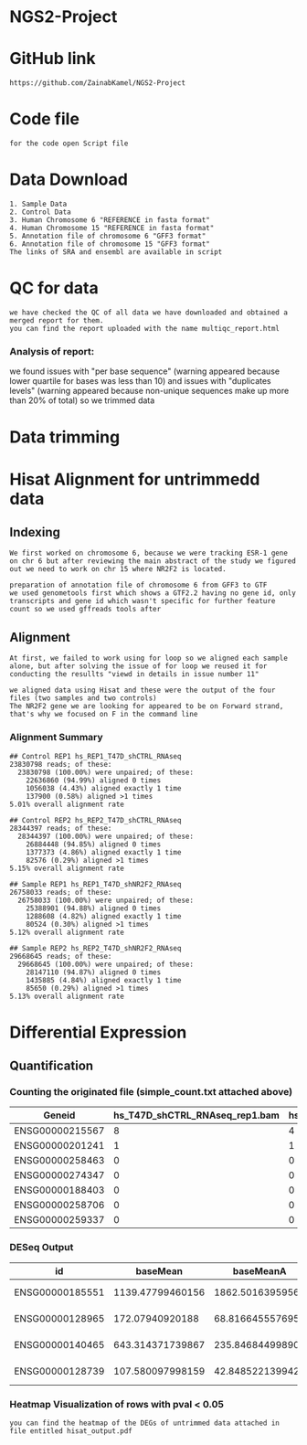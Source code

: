 # NGS2-Project

# GitHub link
```
https://github.com/ZainabKamel/NGS2-Project
```
# Code file
```
for the code open Script file
```
# Data Download
```
1. Sample Data 
2. Control Data
3. Human Chromosome 6 "REFERENCE in fasta format"
4. Human Chromosome 15 "REFERENCE in fasta format"
5. Annotation file of chromosome 6 "GFF3 format" 
6. Annotation file of chromosome 15 "GFF3 format" 
The links of SRA and ensembl are available in script 
```
# QC for data
```
we have checked the QC of all data we have downloaded and obtained a merged report for them. 
you can find the report uploaded with the name multiqc_report.html
```
### Analysis of report: 
we found issues with "per base sequence"  (warning appeared because lower quartile for bases was less than 10) and issues with "duplicates levels" (warning appeared because non-unique sequences make up more than 20% of total) so we trimmed data 

# Data trimming 

# Hisat Alignment for untrimmedd data 
## Indexing 
```
We first worked on chromosome 6, because we were tracking ESR-1 gene on chr 6 but after reviewing the main abstract of the study we figured out we need to work on chr 15 where NR2F2 is located. 

preparation of annotation file of chromosome 6 from GFF3 to GTF 
we used genometools first which shows a GTF2.2 having no gene id, only transcripts and gene id which wasn't specific for further feature count so we used gffreads tools after 
```
## Alignment 
```
At first, we failed to work using for loop so we aligned each sample alone, but after solving the issue of for loop we reused it for conducting the resullts "viewd in details in issue number 11"

we aligned data using Hisat and these were the output of the four files (two samples and two controls)
The NR2F2 gene we are looking for appeared to be on Forward strand, that's why we focused on F in the command line 
```
### Alignment Summary
```
## Control REP1 hs_REP1_T47D_shCTRL_RNAseq
23830798 reads; of these:
  23830798 (100.00%) were unpaired; of these:
    22636860 (94.99%) aligned 0 times
    1056038 (4.43%) aligned exactly 1 time
    137900 (0.58%) aligned >1 times
5.01% overall alignment rate

## Control REP2 hs_REP2_T47D_shCTRL_RNAseq
28344397 reads; of these:
  28344397 (100.00%) were unpaired; of these:
    26884448 (94.85%) aligned 0 times
    1377373 (4.86%) aligned exactly 1 time
    82576 (0.29%) aligned >1 times
5.15% overall alignment rate

## Sample REP1 hs_REP1_T47D_shNR2F2_RNAseq
26758033 reads; of these:
  26758033 (100.00%) were unpaired; of these:
    25388901 (94.88%) aligned 0 times
    1288608 (4.82%) aligned exactly 1 time
    80524 (0.30%) aligned >1 times
5.12% overall alignment rate

## Sample REP2 hs_REP2_T47D_shNR2F2_RNAseq
29668645 reads; of these:
  29668645 (100.00%) were unpaired; of these:
    28147110 (94.87%) aligned 0 times
    1435885 (4.84%) aligned exactly 1 time
    85650 (0.29%) aligned >1 times
5.13% overall alignment rate

```
# Differential Expression
## Quantification
### Counting the originated file (simple_count.txt attached above)
| Geneid        |hs_T47D_shCTRL_RNAseq_rep1.bam|hs_T47D_shCTRL_RNAseq_rep2.bam|hs_T47D_shNR2F2_RNAseq_rep1.bam|hs_T47D_shNR2F2_RNAseq_rep2.bam|
| ------------- | ------------- |-------------|-------------|-------------|
|ENSG00000215567| 8 |4|5|2|
|ENSG00000201241| 1 |1|1|0|
|ENSG00000258463| 0 |0|1|0|
|ENSG00000274347| 0 |0|0|0|
|ENSG00000188403| 0 |0|0|0|
|ENSG00000258706| 0 |0|0|0|
|ENSG00000259337| 0 |0|0|0|

### DESeq Output

| id         | baseMean         | baseMeanA        | baseMeanB        | foldChange       | log2FoldChange   | pval                 | padj                 | 
|------------|------------------|------------------|------------------|------------------|------------------|----------------------|----------------------| 
|ENSG00000185551|1139.47799460156|1862.50163959567|416.454349607454|0.223599453956917|-2.16101142984852|1.98779882849516e-15| 9.65399264176276e-08| 
|ENSG00000128965|172.07940920188|68.8166455576957|275.342172846064|4.00109843504677|2.00039612231184|1.40728755710827e-10| 9.39729003690993e-61 | 
|ENSG00000140465|643.314371739867|235.846844998906|1050.78189848083|4.4553570283533|2.15554104620201|1.98829913800446e-09| 9.09315472447373e-07| 
|ENSG00000128739|107.580097998159|42.8485221399427|172.311673856375|4.02141463114194|2.00770309402263|7.47024287841483e-09| 2.56229330729629e-06| 


### Heatmap Visualization of rows with pval < 0.05 
```
you can find the heatmap of the DEGs of untrimmed data attached in file entitled hisat_output.pdf
```

